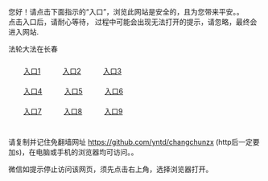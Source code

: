您好！请点击下面指示的“入口”，浏览此网站是安全的，且为您带来平安。。 <br/>
点击入口后，请耐心等待， 过程中可能会出现无法打开的提示，请忽略，最终会进入网站. </br>

法轮大法在长春<br/>
<div style="padding:10px"><a style="margin:20px" target="_blank" href="https://dc7kwkh5f6ib1.cloudfront.net/2Qpsp?ewcqzd" id="ccLink1" rel="nofollow">入口1</a> <a target="_blank" style="margin:20px" href="https://d263p16eiamaei.cloudfront.net/2Qpsp?sbirjm" id="ccLink2" rel="nofollow">入口2</a> <a style="margin:20px" target="_blank" href="https://d32t6iavfa4hj4.cloudfront.net/2Qpsp?dfjmlaiz" id="ccLink3" rel="nofollow">入口3</a></div>

<div style="padding:10px" ><a style="margin:20px" target="_blank" href="https://dc7kwkh5f6ib1.cloudfront.net/2Qpsp?ewcqzd" id="ccLink4" rel="nofollow">入口4</a> <a style="margin:20px" href="https://d263p16eiamaei.cloudfront.net/2Qpsp?sbirjm" target="_blank" id="ccLink5" rel="nofollow">入口5</a> <a style="margin:20px" href="https://d32t6iavfa4hj4.cloudfront.net/2Qpsp?dfjmlaiz" target="_blank" id="ccLink6" rel="nofollow">入口6</a></div>

<div style="padding:10px"><a style="margin:20px" target="_blank" href="https://dc7kwkh5f6ib1.cloudfront.net/2Qpsp?ewcqzd" id="ccLink7" rel="nofollow">入口7</a> <a style="margin:20px" href="https://d263p16eiamaei.cloudfront.net/2Qpsp?sbirjm" target="_blank" id="ccLink8" rel="nofollow">入口8</a> <a style="margin:20px" target="_blank" href="https://d32t6iavfa4hj4.cloudfront.net/2Qpsp?dfjmlaiz" id="ccLink9" rel="nofollow">入口9</a></div>

<br/>



请复制并记住免翻墙网址 https://github.com/yntd/changchunzx (http后一定要加s)，在电脑或手机的浏览器均可访问。。<br/>

微信如提示停止访问该网页，须先点击右上角，选择浏览器打开。
